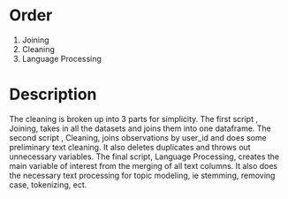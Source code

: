 # Order
1. Joining
2. Cleaning
3. Language Processing

# Description
The cleaning is broken up into 3 parts for simplicity. The first script , Joining, takes in all the datasets and joins them into one dataframe. The second script , Cleaning, joins observations by user_id and does some preliminary text cleaning. It also deletes duplicates and throws out unnecessary variables. The final script, Language Processing, creates the main variable of interest from the merging of all text columns. It also does the necessary text processing for topic modeling, ie stemming, removing case, tokenizing, ect.
